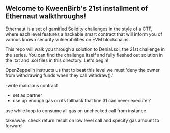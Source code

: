 ## Welcome to KweenBirb's 21st installment of Ethernaut walkthroughs! 

Ethernaut is a set of gamified Solidity challenges in the style of a CTF, where each level features a hackable smart contract that will inform you of various known security vulnerabilities on EVM blockchains.

This repo will walk you through a solution to Denial.sol, the 21st challenge in the series. You can find the challenge itself and fully fleshed out solution in the .txt and .sol files in this directory. Let's begin!

OpenZeppelin instructs us that to beat this level we must 'deny the owner from withdrawing funds when they call withdraw().'



-write malicious contract 
- set as partner 
- use up enough gas on its fallback that line 31 can never execute ?

use while loop to consume all gas on unchecked call from instance

takeaway:
check return result on low level call and specify gas amount to forward
